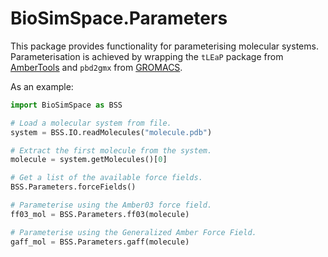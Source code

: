 # BioSimSpace.Parameters

This package provides functionality for parameterising molecular systems.
Parameterisation is achieved by wrapping the `tLEaP` package from
[AmberTools](http://ambermd.org/AmberTools.php) and `pbd2gmx` from
[GROMACS](http://www.gromacs.org).

As an example:

```python
import BioSimSpace as BSS

# Load a molecular system from file.
system = BSS.IO.readMolecules("molecule.pdb")

# Extract the first molecule from the system.
molecule = system.getMolecules()[0]

# Get a list of the available force fields.
BSS.Parameters.forceFields()

# Parameterise using the Amber03 force field.
ff03_mol = BSS.Parameters.ff03(molecule)

# Parameterise using the Generalized Amber Force Field.
gaff_mol = BSS.Parameters.gaff(molecule)
```
